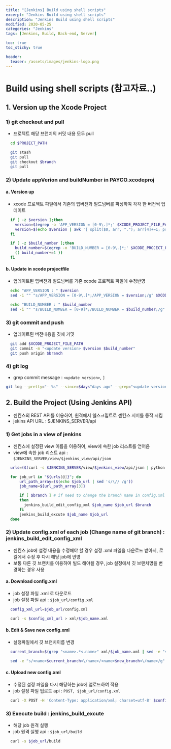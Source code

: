 ```yaml
---
title: "[Jenkins] Build using shell scripts"
excerpt: "Jenkins Build using shell scripts"
description: "Jenkins Build using shell scripts"
modified: 2020-05-25
categories: "Jenkins"
tags: [Jenkins, Build, Back-end, Server]

toc: true
toc_sticky: true

header:
  teaser: /assets/images/jenkins-logo.png
---
```


#  Build using shell scripts (참고자료..)

## 1. Version up the Xcode Project

### 1) git checkout and pull
- 프로젝트 해당 브랜치의 커밋 내용 모두 pull
```bash
  cd $PROJECT_PATH

  git stash
  git pull
  git checkout $branch
  git pull
```
### 2) Update appVerion and buildNumber in PAYCO.xcodeproj
#### a. Version up
- xcode 프로젝트 파일에서 기존의 앱버전과 빌드넘버를 파싱하여 각각 한 버전씩 업데이트
```bash
  if [ -z $version ];then
    version=$(egrep -o 'APP_VERSION = [0-9\.]*;' $XCODE_PROJECT_FILE_PATH | sort -u | sed -e "s/APP_VERSION = //g" | sed -e "s/;//g")
    version=$(echo $version | awk '{ split($0, arr, "."); arr[4]+=1; print arr[1]"."arr[2]"."arr[3]"."arr[4];}')
  fi

  if [ -z $build_number ];then
    build_number=$(egrep -o 'BUILD_NUMBER = [0-9\.]*;' $XCODE_PROJECT_FILE_PATH | sort -u | sed -e "s/BUILD_NUMBER = //g" | sed -e "s/;//g")
    (( build_number+=1 ))
  fi
```
#### b. Update in xcode projectfile
- 업데이트된 앱버전과 빌드넘버를 기존 xcode 프로젝트 파일에 수정반영
```bash
  echo "APP_VERSION : " $version
  sed -i "" "s/APP_VERSION = [0-9\.]*;/APP_VERSION = $version;/g" $XCODE_PROJECT_FILE_PATH

  echo "BUILD_NUMBER : " $build_number
  sed -i "" "s/BUILD_NUMBER = [0-9]*;/BUILD_NUMBER = $build_number;/g" $XCODE_PROJECT_FILE_PATH
```
### 3) git commit and push
- 업데이트된 버전내용을 깃에 커밋
```bash
  git add $XCODE_PROJECT_FILE_PATH
  git commit -m "<update version> $version $build_number"
  git push origin $branch
```

### 4) git log
- grep commit message : `<update version>`, `]`
```bash
git log --pretty="- %s" --since=$days"days ago" --grep="<update version>" --grep="]"
```

## 2. Build the Project (Using Jenkins API)

- 젠킨스의 REST API를 이용하여, 원격에서 쉘스크립트로 젠킨스 서버를 동작 시킴
- jekins API URL : $JENKINS_SERVER/api

### 1) Get jobs in a view of jenkins
- 젠킨스에 설정된 view 이름을 이용하여, view에 속한 job 리스트를 얻어옴
- view에 속한 job 리스트 api : `$JENKINS_SERVER/view/$jenkins_view/api/json`
```bash
  urls=($(curl -s $JENKINS_SERVER/view/$jenkins_view/api/json | python -m json.tool | awk '/url/ && /job/ {print $2}' | sed 's/\"//g'))

  for job_url in "${urls[@]}"; do
      url_path_array=($(echo $job_url | sed 's/\// /g'))
      job_name=${url_path_array[3]}

      if [ $branch ] # if need to change the branch name in config.xml of jenkins jobs
      then
        jenkins_build_edit_config_xml $job_name $job_url $branch
      fi
      jenkins_build_excute $job_name $job_url
  done
```
### 2) Update config.xml of each job (Change name of git branch) : jenkins_build_edit_config_xml
- 젠킨스 job에 설정 내용을 수정해야 할 경우 설정 .xml 파일을 다운로드 받아서, 로컬에서 수정 후 다시 해당 job에 반영
- 보통 다른 깃 브랜치를 이용하여 빌드 해야될 경우, job 설정에서 깃 브랜치명을 변경하는 경우 사용
#### a. Download config.xml
- job 설정 파일 .xml 로 다운로드
- job 설정 파일 api : `$job_url/config.xml`
```bash
  config_xml_url=$job_url/config.xml

  curl -s $config_xml_url > xml/$job_name.xml
```
#### b. Edit & Save new config.xml
- 설정파일에서 깃 브랜치이름 변경
```bash
  current_branch=$(grep "<name>.*<.name>" xml/$job_name.xml | sed -e "s/^.*<name/<name/" | cut -f2 -d">"| cut -f1 -d"<")

  sed -e "s/<name>$current_branch<\/name>/<name>$new_branch<\/name>/g" xml/$job_name.xml > xml/new/$job_name.xml
```
#### c. Upload new config.xml
- 수정된 설정 파일을 다시 해당하는 job에 업로드하여 적용
- job 설정 파일 업로드 api :  `POST, $job_url/config.xml`
```bash
  curl -X POST -H 'Content-Type: application/xml; charset=utf-8' $config_xml_url --data-binary @xml/new/$job_name.xml
```
### 3) Execute build : jenkins_build_excute
- 해당 job 원격 실행
- job 원격 실행 api : `$job_url/build`
```bash
  curl -s $job_url/build
```
